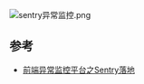 
![sentry异常监控.png](img%2Fsentry%E5%BC%82%E5%B8%B8%E7%9B%91%E6%8E%A7.png)

## 参考
- [前端异常监控平台之Sentry落地](https://blog.poetries.top/2022/07/27/sentry-summary/)
